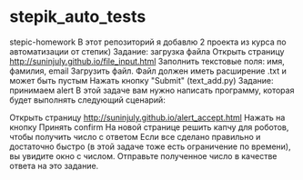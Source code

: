 # stepik_auto_tests
stepic-homework 
В этот репозиторий я добавлю 2 проекта из курса по автоматизации от степик)
Задание: загрузка файла
Открыть страницу http://suninjuly.github.io/file_input.html
Заполнить текстовые поля: имя, фамилия, email
Загрузить файл. Файл должен иметь расширение .txt и может быть пустым
Нажать кнопку "Submit"
(text_add.py)
Задание: принимаем alert
В этой задаче вам нужно написать программу, которая будет выполнять следующий сценарий:

Открыть страницу http://suninjuly.github.io/alert_accept.html
Нажать на кнопку
Принять confirm
На новой странице решить капчу для роботов, чтобы получить число с ответом
Если все сделано правильно и достаточно быстро (в этой задаче тоже есть ограничение
по времени), вы увидите окно с числом. Отправьте полученное число в качестве ответа 
на это задание.